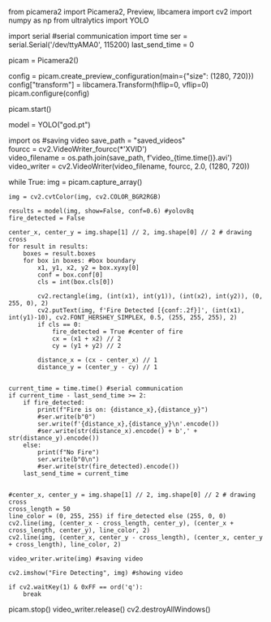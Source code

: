 from picamera2 import Picamera2, Preview, libcamera
import cv2
import numpy as np
from ultralytics import YOLO


import serial #serial communication
import time
ser = serial.Serial('/dev/ttyAMA0', 115200)
last_send_time = 0


picam = Picamera2()

config = picam.create_preview_configuration(main={"size": (1280, 720)}) 
config["transform"] = libcamera.Transform(hflip=0, vflip=0)
picam.configure(config)

picam.start()

model = YOLO("god.pt")


import os #saving video
save_path = "saved_videos"  
fourcc = cv2.VideoWriter_fourcc(*'XVID')  
video_filename = os.path.join(save_path, f'video_{time.time()}.avi')  
video_writer = cv2.VideoWriter(video_filename, fourcc, 2.0, (1280, 720))  

while True:
    img = picam.capture_array()
    
    img = cv2.cvtColor(img, cv2.COLOR_BGR2RGB)
    
    results = model(img, show=False, conf=0.6) #yolov8q
    fire_detected = False

    center_x, center_y = img.shape[1] // 2, img.shape[0] // 2 # drawing cross
    for result in results:
        boxes = result.boxes
        for box in boxes: #box boundary
            x1, y1, x2, y2 = box.xyxy[0]  
            conf = box.conf[0]  
            cls = int(box.cls[0]) 
            
            cv2.rectangle(img, (int(x1), int(y1)), (int(x2), int(y2)), (0, 255, 0), 2) 
            cv2.putText(img, f'Fire Detected [{conf:.2f}]', (int(x1), int(y1)-10), cv2.FONT_HERSHEY_SIMPLEX, 0.5, (255, 255, 255), 2)
            if cls == 0:
                fire_detected = True #center of fire
                cx = (x1 + x2) // 2 
                cy = (y1 + y2) // 2
            
            distance_x = (cx - center_x) // 1 
            distance_y = (center_y - cy) // 1 
            
                
    current_time = time.time() #serial communication
    if current_time - last_send_time >= 2: 
        if fire_detected:
            print(f"Fire is on: {distance_x},{distance_y}")
            #ser.write(b"0")
            ser.write(f'{distance_x},{distance_y}\n'.encode())
            #ser.write(str(distance_x).encode() + b',' + str(distance_y).encode())
        else:
            print(f"No Fire")
            ser.write(b"0\n")
            #ser.write(str(fire_detected).encode())
        last_send_time = current_time    
            
              
    #center_x, center_y = img.shape[1] // 2, img.shape[0] // 2 # drawing cross
    cross_length = 50
    line_color = (0, 255, 255) if fire_detected else (255, 0, 0) 
    cv2.line(img, (center_x - cross_length, center_y), (center_x + cross_length, center_y), line_color, 2)
    cv2.line(img, (center_x, center_y - cross_length), (center_x, center_y + cross_length), line_color, 2)
    
    video_writer.write(img) #saving video
    
    cv2.imshow("Fire Detecting", img) #showing video

    if cv2.waitKey(1) & 0xFF == ord('q'):
        break

picam.stop()
video_writer.release()
cv2.destroyAllWindows()
